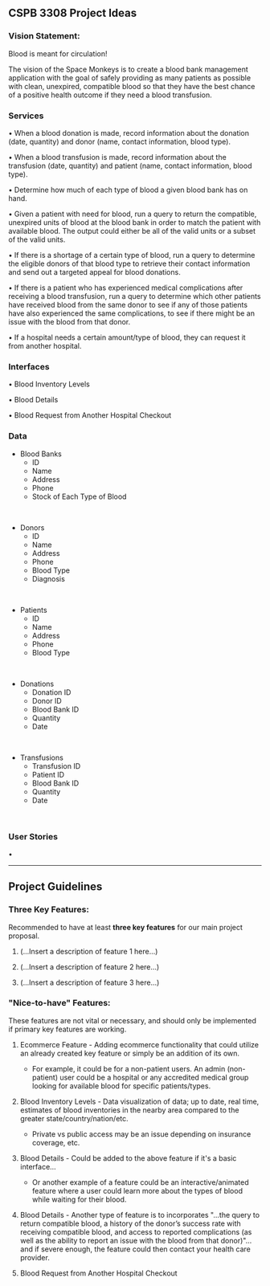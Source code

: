 ## CSPB 3308 Project Ideas

### Vision Statement:
Blood is meant for circulation!

The vision of the Space Monkeys is to create a blood bank management application with the goal of safely providing as many patients as possible with clean, unexpired, compatible blood so that they have the best chance of a positive health outcome if they need a blood transfusion.

### Services 

•	When a blood donation is made, record information about the donation (date, quantity) and donor (name, contact information, blood type).

•	When a blood transfusion is made, record information about the transfusion (date, quantity) and patient (name, contact information, blood type).

•	Determine how much of each type of blood a given blood bank has on hand.

•	Given a patient with need for blood, run a query to return the compatible, unexpired units of blood at the blood bank in order to match the patient with available blood. The output could either be all of the valid units or a subset of the valid units.

•	If there is a shortage of a certain type of blood, run a query to determine the eligible donors of that blood type to retrieve their contact information and send out a targeted appeal for blood donations.

•	If there is a patient who has experienced medical complications after receiving a blood transfusion, run a query to determine which other patients have received blood from the same donor to see if any of those patients have also experienced the same complications, to see if there might be an issue with the blood from that donor.

•	If a hospital needs a certain amount/type of blood, they can request it from another hospital.

### Interfaces 

•	Blood Inventory Levels

•	Blood Details

•	Blood Request from Another Hospital Checkout

### Data 

- Blood Banks  
    - ID
    - Name
    - Address
    - Phone
    - Stock of Each Type of Blood
    
<br>

- Donors  
    - ID
    - Name
    - Address
    - Phone
    - Blood Type
    - Diagnosis
    
<br>

- Patients  
    - ID
    - Name
    - Address
    - Phone
    - Blood Type
    
<br>

- Donations
    - Donation ID
    - Donor ID
    - Blood Bank ID
    - Quantity
    - Date
    
<br>

- Transfusions
    - Transfusion ID
    - Patient ID
    - Blood Bank ID
    - Quantity
    - Date
    
<br>

### User Stories

•



---
## Project Guidelines

### Three Key Features:

Recommended to have at least __three key features__ for our main project proposal.

1. (...Insert a description of feature 1 here...)

2. (...Insert a description of feature 2 here...)

3. (...Insert a description of feature 3 here...)


### "Nice-to-have" Features: 

These features are not vital or necessary, and should only be implemented if primary key features are working. 

1. Ecommerce Feature - Adding ecommerce functionality that could utilize an already created key feature or simply be an addition of its own. 

	- For example, it could be for a non-patient users. An admin (non-patient) user could be a hospital or any accredited medical group looking for available blood for specific patients/types. 

2. Blood Inventory Levels - Data visualization of data; up to date, real time, estimates of blood inventories in the nearby area compared to the greater state/country/nation/etc. 

	- Private vs public access may be an issue depending on insurance coverage, etc. 

3. Blood Details - Could be added to the above feature if it's a basic interface... 

	- Or another example of a feature could be an interactive/animated feature where a user could learn more about the types of blood while waiting for their blood.

4. Blood Details - Another type of feature is to incorporates "...the query to return compatible blood, a history of the donor’s success rate with receiving compatible blood, and access to reported complications (as well as the ability to report an issue with the blood from that donor)"...  and if severe enough, the feature could then contact your health care provider. 

5. Blood Request from Another Hospital Checkout 


